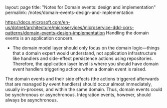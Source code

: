 layout: page
title: "Notes for Domain events: design and implementation"
permalink: /notes/domain-events-design-and-implementation


https://docs.microsoft.com/en-us/dotnet/architecture/microservices/microservice-ddd-cqrs-patterns/domain-events-design-implementation
Handling the domain events is an application concern. 
  - The domain model layer should only focus on the domain logic—things that a domain expert would understand, not application infrastructure like handlers and side-effect persistence actions using repositories. Therefore, the application layer level is where you should have domain event handlers triggering actions when a domain event is raised.
  
The domain events and their side effects (the actions triggered afterwards that are managed by event handlers) should occur almost immediately, usually in-process, and within the same domain. Thus, domain events could be synchronous or asynchronous. Integration events, however, should always be asynchronous.
